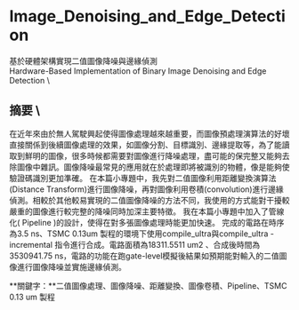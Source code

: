 # Image_Denoising_and_Edge_Detection
基於硬體架構實現二值圖像降噪與邊緣偵測 \
Hardware-Based Implementation of Binary Image Denoising and Edge Detection \
## 摘要 \
在近年來由於無人駕駛興起使得圖像處理越來越重要，而圖像預處理演算法的好壞直接關係到後續圖像處理的效果，如圖像分割、目標識別、邊緣提取等，為了能讀取到鮮明的圖像，很多時候都需要對圖像進行降噪處理，盡可能的保完整又能夠去除圖像中雜訊。圖像降噪最常見的應用就在於處理即將被識別的物體，像是能夠使驗證碼識別更加準確。
在本篇小專題中，我先對二值圖像利用距離變換演算法(Distance Transform)進行圖像降噪，再對圖像利用卷積(convolution)進行邊緣偵測。相較於其他較易實現的二值圖像降噪的方法不同，我使用的方式能對干擾較嚴重的圖像進行較完整的降噪同時加深主要特徵。
我在本篇小專題中加入了管線化( Pipeline )的設計，使得在對多張圖像處理時能更加快速。
完成的電路在時序為3.5 ns、TSMC 0.13um 製程的環境下使用compile_ultra與compile_ultra -incremental 指令進行合成。電路面積為18311.5511 um2 、合成後時間為3530941.75 ns，電路的功能在跑gate-level模擬後結果如預期能對輸入的二值圖像進行圖像降噪並實施邊緣偵測。

**關鍵字：**二值圖像處理、圖像降噪、距離變換、圖像卷積、Pipeline、TSMC 0.13 um 製程

